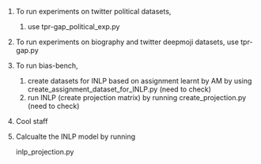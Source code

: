1. To run experiments on twitter political datasets,

   1. use tpr-gap_political_exp.py
2. To run experiments on biography and twitter deepmoji datasets, use tpr-gap.py
3. To run bias-bench,

   1. create datasets for INLP based on assignment learnt by AM by using create_assignment_dataset_for_INLP.py (need to check)
   2. run INLP (create projection matrix) by running create_projection.py (need to check)
4. Cool staff


1. Calcualte the INLP model by running

    inlp_projection.py
